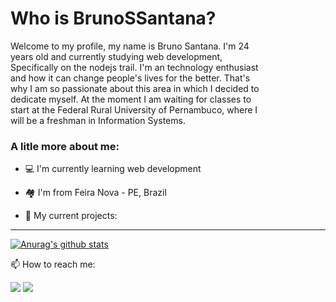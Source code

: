 # Who is BrunoSSantana?

<p style="width:400px">Welcome to my profile, my name is Bruno Santana. I'm 24 years old and currently studying web development, Specifically on the nodejs trail. I'm an technology enthusiast and how it can change people's lives for the better. That's why I am so passionate about this area in which I decided to dedicate myself. At the moment I am waiting for classes to start at the Federal Rural University of Pernambuco, where I will be a freshman in Information Systems.
  


</p>

<!--
**BrunoSSantana/BrunoSSantana** is a ✨ _special_ ✨ repository because its `README.md` (this file) appears on your GitHub profile.
-->
### A litle more about me:

- 💻 I'm currently learning web development

- 🏘️ I'm from Feira Nova - PE, Brazil

- 🚀 My current projects:
<!--
  - [Foodfy](https://github.com/BrunoSSantana/Foodfy)
  - [30DiasDeCSS](https://github.com/BrunoSSantana/30diasDeCSS)
  - [Next Level week 1](https://github.com/BrunoSSantana/Next-level-week)
  - [Launchbase Challenge 1-2](https://github.com/BrunoSSantana/Desafios_LaunchBase)
  - [LaunchBase Challenge 3](https://github.com/BrunoSSantana/Launchbase-Rocketseat-Desafio-3-Iniciando-no-Beck-end)
  - [LaunchBase Challenge 4](https://github.com/BrunoSSantana/Launchbase-Rocketseat-Desafio-4-Controle-de-Academia)
  
-->
---

[![Anurag's github stats](https://github-readme-stats.vercel.app/api?username=brunossantana&show_icons=true&theme=ayu-mirage)](https://github.com/brunossantana/github-readme-stats)

📫 How to reach me:

[![](https://img.shields.io/badge/brunosantanas-blue?style=flat-square&logo=Linkedin&logoColor=white&link=https://www.linkedin.com/in/bruno-santanas/)](https://www.linkedin.com/in/bruno-santanas/)
[![](https://img.shields.io/badge/-brunoosouzas@gmail.com-c14438?style=flat-square&logo=Gmail&logoColor=white&link=mailto:brunoosouzas@gmail.com)](mailto:brunoosouzas@gmail.com)

<!-- links -->



